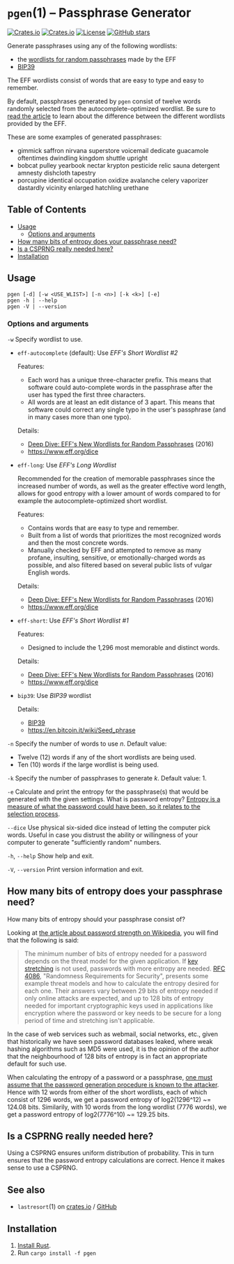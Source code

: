 # `pgen`(1) – Passphrase Generator

[![Crates.io](https://img.shields.io/crates/v/pgen?style=flat-square)](https://crates.io/crates/pgen)
[![Crates.io](https://img.shields.io/crates/d/pgen?style=flat-square)](https://crates.io/crates/pgen)
[![License](https://img.shields.io/badge/license-ISC-blue?style=flat-square)](LICENSE)
[![GitHub stars](https://img.shields.io/github/stars/ctsrc/Pgen?style=social)](https://github.com/ctsrc/Pgen#start-of-content)

Generate passphrases using any of the following wordlists:
* the [wordlists for random passphrases][EFFWL] made by the EFF
* [BIP39][BIP39]

The EFF wordlists consist of words that are easy to type and easy to remember.

By default, passphrases generated by `pgen` consist of twelve words
randomly selected from the autocomplete-optimized wordlist. Be sure to
[read the article][EFFWL] to learn about the difference between the
different wordlists provided by the EFF.

These are some examples of generated passphrases:

* gimmick saffron nirvana superstore voicemail dedicate guacamole oftentimes dwindling kingdom shuttle upright
* bobcat pulley yearbook nectar krypton pesticide relic sauna detergent amnesty dishcloth tapestry
* porcupine identical occupation oxidize avalanche celery vaporizer dastardly vicinity enlarged hatchling urethane

## Table of Contents

* [Usage](#usage)
  - [Options and arguments](#options-and-arguments)
* [How many bits of entropy does your passphrase need?](#how-many-bits-of-entropy-does-your-passphrase-need)
* [Is a CSPRNG really needed here?](#is-a-csprng-really-needed-here)
* [Installation](#installation)

## Usage

```
pgen [-d] [-w <USE_WLIST>] [-n <n>] [-k <k>] [-e]
pgen -h | --help
pgen -V | --version
```

### Options and arguments

`-w` Specify wordlist to use.

* `eff-autocomplete` (default): Use *EFF's Short Wordlist #2*

  Features:
  - Each word has a unique three-character prefix. This means that software could
    auto-complete words in the passphrase after the user has typed the first three characters.
  - All words are at least an edit distance of 3 apart. This means that software could
    correct any single typo in the user's passphrase (and in many cases more than one typo).

  Details:
  - [Deep Dive: EFF's New Wordlists for Random Passphrases][EFFWL] (2016)
  - <https://www.eff.org/dice>

* `eff-long`: Use *EFF's Long Wordlist*

  Recommended for the creation of memorable passphrases since the increased number of words,
  as well as the greater effective word length, allows for good entropy with a lower amount
  of words compared to for example the autocomplete-optimized short wordlist.

  Features:
  - Contains words that are easy to type and remember.
  - Built from a list of words that prioritizes the most recognized words
    and then the most concrete words.
  - Manually checked by EFF and attempted to remove as many profane, insulting, sensitive,
    or emotionally-charged words as possible, and also filtered based on several public
    lists of vulgar English words.

  Details:
  - [Deep Dive: EFF's New Wordlists for Random Passphrases][EFFWL] (2016)
  - <https://www.eff.org/dice>

* `eff-short`: Use *EFF's Short Wordlist #1*

  Features:
  - Designed to include the 1,296 most memorable and distinct words.

  Details:
  - [Deep Dive: EFF's New Wordlists for Random Passphrases][EFFWL] (2016)
  - <https://www.eff.org/dice>

* `bip39`: Use *BIP39* wordlist

  Details:
  - [BIP39][BIP39]
  - <https://en.bitcoin.it/wiki/Seed_phrase>

`-n` Specify the number of words to use *n*. Default value:

* Twelve (12) words if any of the short wordlists are being used.
* Ten (10) words if the large wordlist is being used.

`-k` Specify the number of passphrases to generate *k*. Default value: 1.

`-e` Calculate and print the entropy for the passphrase(s) that would be
     generated with the given settings. What is password entropy?
     [Entropy is a measure of what the password could have been, so it relates to the selection process](https://crypto.stackexchange.com/a/376).

`--dice` Use physical six-sided dice instead of letting the computer pick
         words. Useful in case you distrust the ability or willingness of
         your computer to generate "sufficiently random" numbers.

`-h`, `--help` Show help and exit.

`-V`, `--version` Print version information and exit.

## How many bits of entropy does your passphrase need?

How many bits of entropy should your passphrase consist of?

Looking at [the article about password strength on Wikipedia](https://en.wikipedia.org/wiki/Password_strength), you will
find that the following is said:

> The minimum number of bits of entropy needed for a password depends
> on the threat model for the given application. If
> [key stretching](https://en.wikipedia.org/wiki/Key_stretching)
> is not used, passwords with more entropy are needed.
> [RFC 4086](https://tools.ietf.org/html/rfc4086), "Randomness Requirements
> for Security", presents some example threat models and how to calculate
> the entropy desired for each one. Their answers vary between 29 bits
> of entropy needed if only online attacks are expected, and up to 128 bits
> of entropy needed for important cryptographic keys used in applications
> like encryption where the password or key needs to be secure for a long
> period of time and stretching isn't applicable.

In the case of web services such as webmail, social networks, etc.,
given that historically we have seen password databases leaked, where
weak hashing algorithms such as MD5 were used, it is the opinion of the
author that the neighbourhood of 128 bits of entropy is in fact
an appropriate default for such use.

When calculating the entropy of a password or a passphrase,
[one must assume that the password generation procedure is known to the attacker](https://crypto.stackexchange.com/a/376).
Hence with 12 words from either of the short wordlists, each of which
consist of 1296 words, we get a password entropy of log2(1296^12) ~=
124.08 bits. Similarily, with 10 words from the long wordlist (7776 words),
we get a password entropy of log2(7776^10) ~= 129.25 bits.

## Is a CSPRNG really needed here?

Using a CSPRNG ensures uniform distribution of probability. This in turn
ensures that the password entropy calculations are correct. Hence it makes
sense to use a CSPRNG.

## See also

* `lastresort`(1) on [crates.io](https://crates.io/crates/base256) / [GitHub](https://github.com/ctsrc/Base256)

## Installation

1. [Install Rust](https://www.rust-lang.org/en-US/install.html).
2. Run `cargo install -f pgen`

[EFFWL]: https://www.eff.org/deeplinks/2016/07/new-wordlists-random-passphrases
[BIP39]: https://en.bitcoin.it/wiki/BIP_0039

